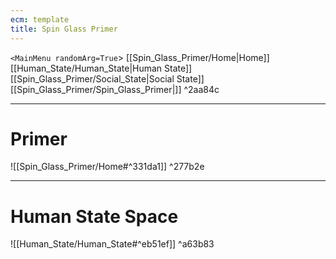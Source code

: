 ```yaml
---
ecm: template
title: Spin Glass Primer
---
```


`<MainMenu randomArg=True`>
[[Spin_Glass_Primer/Home|Home]]
[[Human_State/Human_State|Human State]]
[[Spin_Glass_Primer/Social_State|Social State]]
[[Spin_Glass_Primer/Spin_Glass_Primer|]] ^2aa84c

---

# Primer
![[Spin_Glass_Primer/Home#^331da1]] ^277b2e

---

# Human State Space
![[Human_State/Human_State#^eb51ef]]
^a63b83